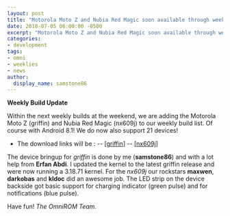 ```yaml
---
layout: post
title: "Motorola Moto Z and Nubia Red Magic soon available through weekly builds"
date: 2018-07-05 06:00:00 -0500
excerpt: "Motorola Moto Z and Nubia Red Magic soon available through weekly builds"
categories:
- development
tags:
- omni
- weeklies
- news
author:
  display_name: samstone86
---
```



**Weekly Build Update**


Within the next weekly builds at the weekend, we are adding the Motorola Moto Z (griffin) and Nubia Red Magic (nx609j) to our weekly build list.
Of course with Android 8.1! We do now also support 21 devices! 


 - The download links  will be : 
 --	[[griffin](http://dl.omnirom.org/griffin/)]
 --	[[nx609j](http://dl.omnirom.org/nx609j/)]

The device bringup for *griffin* is done by me (**samstone86**) and with a lot help from **Erfan Abdi**. I updated the kernel to the latest griffin release and were now running a 3.18.71 kernel.
For the *nx609j* our rockstars **maxwen**, **darkobas** and **kldoc** did an awesome job. The LED strip on the device backside got basic support for charging indicator (green pulse) and for notifications (blue pulse).

Have fun!	*The OmniROM Team.*